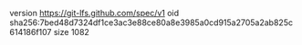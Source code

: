 version https://git-lfs.github.com/spec/v1
oid sha256:7bed48d7324df1ce3ac3e88ce80a8e3985a0cd915a2705a2ab825c614186f107
size 1082
